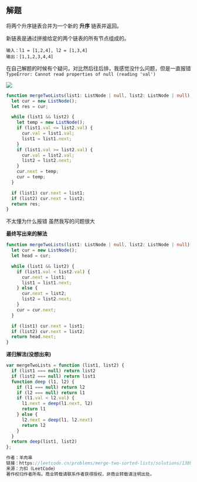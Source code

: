 ## 解题

将两个升序链表合并为一个新的 **升序** 链表并返回。

新链表是通过拼接给定的两个链表的所有节点组成的。

```
输入：l1 = [1,2,4], l2 = [1,3,4]
输出：[1,1,2,3,4,4]
```

在自己解题的时候有个疑问，对比然后往后排，我感觉没什么问题，但是一直报错`TypeError: Cannot read properties of null (reading 'val')`

![](https://cdn.jsdelivr.net/gh/Loveyless/img-clouding/img/20221107005542.png)

```typescript
function mergeTwoLists(list1: ListNode | null, list2: ListNode | null): ListNode | null {
  let cur = new ListNode();
  let res = cur;

  while (list1 && list2) {
    let temp = new ListNode();
    if (list1.val <= list2.val) {
      cur.val = list1.val;
      list1 = list1.next;
    }
    if (list1.val >= list2.val) {
      cur.val = list2.val;
      list2 = list2.next;
    }
    cur.next = temp;
    cur = temp;
  }

  if (list1) cur.next = list1;
  if (list2) cur.next = list2;
  return res;
}
```

不太懂为什么报错 虽然我写的问题很大

**最终写出来的解法**

```typescript
function mergeTwoLists(list1: ListNode | null, list2: ListNode | null): ListNode | null {
  let cur = new ListNode();
  let head = cur;

  while (list1 && list2) {
    if (list1.val < list2.val) {
      cur.next = list1;
      list1 = list1.next;
    } else {
      cur.next = list2;
      list2 = list2.next;
    }
    cur = cur.next;
  }

  if (list1) cur.next = list1;
  if (list2) cur.next = list2;
  return head.next;
}
```

**递归解法(没想出来)**

```typescript
var mergeTwoLists = function (list1, list2) {
  if (list1 === null) return list2
  if (list2 === null) return list1
  function deep (l1, l2) {
    if (l1 === null) return l2
    if (l2 === null) return l1
    if (l1.val < l2.val) {
      l1.next = deep(l1.next, l2)
      return l1
    } else {
      l2.next = deep(l1, l2.next)
      return l2
    }
  }
  return deep(list1, list2)
};

作者：羊肉串
链接：https://leetcode.cn/problems/merge-two-sorted-lists/solutions/1389197/by-alexyang-5nj6/
来源：力扣（LeetCode）
著作权归作者所有。商业转载请联系作者获得授权，非商业转载请注明出处。
```
